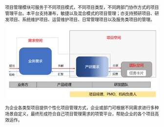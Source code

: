 项目管理模块可服务于不同项目模式，不同项目类型，不同跨部门协作方式的项目管理平台。本平台支持瀑布，敏捷以及混合模式的项目管理；亦支持预研项目、研发项目、系统维护项目、运营维护项目、日常管理项目以及服务类项目的管理。

![img](../../All-Image/pmp.assets/clip_image002.jpg)

为企业各类型项目提供个性化项目管理方式，企业或部门可根据不同需求进行多种场景自定义，最终形成符合自己项目管理需求的项管平台，帮助企业的各个项目高效运作。

## 